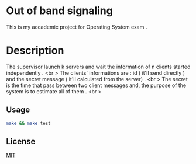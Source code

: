 # Out of band signaling

This is my accademic project for Operating System exam .

# Description

The supervisor launch k servers and wait the information of n clients started independently . <br \>
The clients' informations are : id ( it'll send directly ) and the secret message ( it'll calculated from the server) . <br \>
The secret is the time that pass between two client messages and, the purpose of the system is to estimate all of them . <br \>


## Usage

```Bash
make && make test 
```

## License
[MIT](https://choosealicense.com/licenses/mit/)
